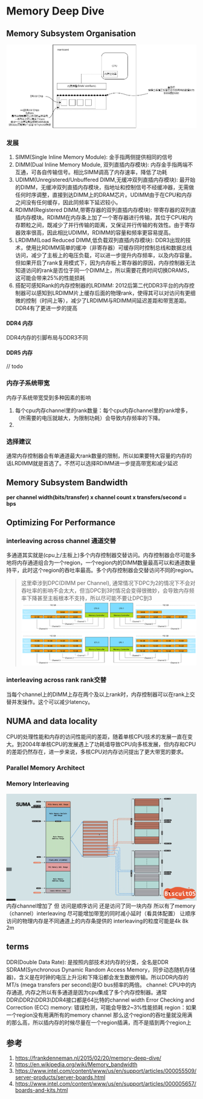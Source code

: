 # Memory Deep Dive
## Memory Subsystem Organisation
![Memory Subsystem](pics/memSubsys.png)
### 发展
1. SIMM(Single Inline Memory Module): 金手指两侧提供相同的信号
2. DIMM(Dual Inline Memory Module, 双列直插内存模块): 内存金手指两端不互通，可各自传输信号。相比SIMM调高了内存速率，降低了功耗
3. UDIMM(Unregistered/Unbuffered DIMM,无缓冲双列直插内存模块): 最开始的DIMM，无缓冲双列直插内存模块，指地址和控制信号不经缓冲器，无需做任何时序调整，直接到达DIMM上的DRAM芯片。UDIMM由于在CPU和内存之间没有任何缓存，因此同频率下延迟较小。
4. RDIMM(Registered DIMM,带寄存器的双列直插内存模块): 带寄存器的双列直插内存模块。RDIMM在内存条上加了一个寄存器进行传输，其位于CPU和内存颗粒之间，既减少了并行传输的距离，又保证并行传输的有效性。由于寄存器效率很高，因此相比UDIMM，RDIMM的容量和频率更容易提高。
5. LRDIMM(Load Reduced DIMM,低负载双列直插内存模块): DDR3出现的技术，使用比RDIMM简单的缓冲（非寄存器）可缓存同时控制总线和数据总线访问，减少了主板上的电压负载，可以进一步提升内存频率，以及内存容量。但如果开启了rank复用模式下，因为内存板上寄存器的原因，内存控制器无法知道访问的rank是否位于同一个DIMM上，所以需要花费时间切换DRAMS，这可能会带来25%的性能损耗
6. 搭配可感知Rank的内存控制器的LRDIMM: 2012后第二代DDR3平台的内存控制器可以感知到LRDIMM片上缓存后面的物理rank，使得其可以对访问有更细微的控制（时间上等），减少了LRDIMM与RDIMM间延迟差距和带宽差距。DDR4有了更进一步的提高
#### DDR4 内存
DDR4内存的引脚布局与DDR3不同
#### DDR5 内存
// todo
### 内存子系统带宽
内存子系统带宽受到多种因素的影响
1. 每个cpu内存channel里的rank数量：每个cpu内存channel里的rank增多，（所需要的电压就越大，为限制功耗）会导致内存频率的下降。
2. 
### 选择建议
通常内存控制器会有单通道最大rank数量的限制，所以如果要特大容量的内存的话LRDIMM就是首选了。不然可以选择RDIMM进一步提高带宽和减少延迟
## Memory Subsystem Bandwidth
**per channel width(bits/transfer) x channel count x transfers/second = bps**
## Optimizing For Performance
### interleaving across channel 通道交替
多通道其实就是(cpu上/主板上)多个内存控制器交替访问。内存控制器会尽可能多地将内存通道组合为一个region，一个region内的DIMM数量最高可以和通道数量持平，此时这个region的吞吐率最高。多个内存控制器会交替访问不同的region。
> 这里牵涉到DPC(DIMM per Channel), 通常情况下DPC为2的情况下不会对吞吐率的影响不会太大，但当DPC到3时情况会变得很微妙，会导致内存频率下降甚至主板根本不支持，所以尽可能不要让DPC到3
> ![1](pics/07-Memory-Interleaving-two-regions-384-GB.png)
> ![2](pics/08-Memory-Interleaving-3-DPC-384-GB.png)
### interleaving across rank rank交替
当每个channel上的DIMM上存在两个及以上rank时，内存控制器可以在rank上交替并发操作。这个可以减少latency。
## NUMA and data locality
CPU的处理性能和内存的访问性能间的差距，随着单核CPU技术的发展一直在变大。到2004年单核CPU的发展遇上了功耗墙导致CPU向多核发展，但内存和CPU的差距仍然存在，进一步来说，多核CPU对内存访问提出了更大带宽的要求。
### Parallel Memory Architect
### Memory Interleaving
![Memory Interleaving](pics/Memory_interleaving.png)
内存channel增加了 但 访问是顺序访问 还是访问了同一块内存
所以有了memory （channel）interleaving 尽可能增加带宽的同时减小延时（看具体配置） 
让顺序访问的物理内存是不同通道上的内存条提供的
interleaving的粒度可能是4k 8k 2m
## terms
DDR(Double Data Rate): 是按照内部技术对内存的分类，全名是DDR SDRAM(Synchronous Dynamic Random Access Memory，同步动态随机存储器)，含义是在时钟的电压上升沿和下降沿都会发生数据传输。所以DDR内存的MT/s (mega transfers per second)是IO bus频率的两倍。
channel: CPU中的内存通道, 内存之所以有多通道是因为cpu集成了多个内存控制器。通常DDR\DDR2\DDR3\DDR4接口都是64比特的channel width
Error Checking and Correction (ECC) memory: 错误检测，可能会导致2~3%性能损耗
region：如果一个region没有用满所有的memory channel 那么这个region的吞吐量就没用满的那么高，所以插内存的时候尽量在一个region插满，而不是插到两个region上
## 参考
1. https://frankdenneman.nl/2015/02/20/memory-deep-dive/
2. https://en.wikipedia.org/wiki/Memory_bandwidth
3. https://www.intel.com/content/www/us/en/support/articles/000055509/server-products/server-boards.html
4. https://www.intel.com/content/www/us/en/support/articles/000005657/boards-and-kits.html